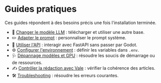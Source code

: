 # Guides pratiques

Ces guides répondent à des besoins précis une fois l'installation terminée.

- 🔄 [Changer le modèle LLM](changer-modele.md) : télécharger et utiliser une autre base.
- ✏️ [Adapter le prompt](adapter-prompt.md) : personnaliser le prompt système.
- 📡 [Utiliser l'API](utiliser-api.md) : interagir avec FastAPI sans passer par Godot.
- ⚙️ [Configurer l'environnement](configurer-env.md) : définir les variables dans `.env`.
- 🩺 [Dépannage modèles et GPU](depannage-modeles-gpu.md) : résoudre les soucis de démarrage ou de ressources.
- ✍️ [Contrôler la rédaction avec Vale](qualite-redaction-vale.md) : vérifier la cohérence des articles.
- 🛠️ [Troubleshooting](troubleshooting.md) : résoudre les erreurs courantes.
